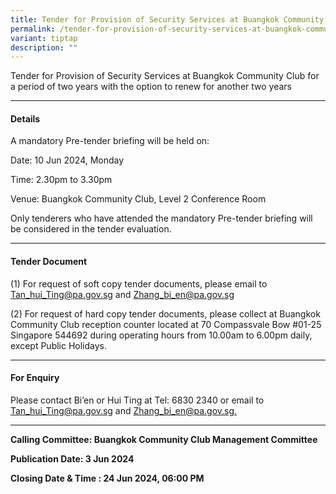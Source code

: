 ```yaml
---
title: Tender for Provision of Security Services at Buangkok Community Club
permalink: /tender-for-provision-of-security-services-at-buangkok-community-club/
variant: tiptap
description: ""
---
```

<p>Tender for Provision of Security Services at Buangkok Community Club for
a period of two years with the option to renew for another two years</p>
<hr>
<h4>Details</h4>
<p>A mandatory Pre-tender briefing will be held on:</p>
<p>Date: 10 Jun 2024, Monday</p>
<p>Time: 2.30pm to 3.30pm</p>
<p>Venue: Buangkok Community Club, Level 2 Conference Room</p>
<p>Only tenderers who have attended the mandatory Pre-tender briefing will
be considered in the tender evaluation.</p>
<hr>
<h4>Tender Document</h4>
<p>(1) For request of soft copy tender documents, please email to <a href="mailto:Tan_hui_Ting@pa.gov.sg" rel="noopener noreferrer nofollow" target="_blank">Tan_hui_Ting@pa.gov.sg</a> and
<a href="mailto:Zhang_bi_en@pa.gov.sg" rel="noopener noreferrer nofollow" target="_blank">Zhang_bi_en@pa.gov.sg</a>
</p>
<p>(2) For request of hard copy tender documents, please collect at Buangkok
Community Club reception counter located at 70 Compassvale Bow #01-25 Singapore
544692 during operating hours from 10.00am to 6.00pm daily, except Public
Holidays.</p>
<hr>
<h4>For Enquiry</h4>
<p>Please contact Bi’en or Hui Ting at Tel: 6830 2340 or email to <a href="mailto:Tan_hui_Ting@pa.gov.sg" rel="noopener noreferrer nofollow" target="_blank">Tan_hui_Ting@pa.gov.sg</a> and
<a href="mailto:Zhang_bi_en@pa.gov.sg" rel="noopener noreferrer nofollow" target="_blank">Zhang_bi_en@pa.gov.sg.</a>
</p>
<hr>
<p><strong>Calling Committee: Buangkok Community Club Management Committee</strong>
</p>
<p><strong>Publication Date: 3 Jun 2024</strong>
</p>
<p><strong>Closing Date &amp; Time : 24 Jun 2024, 06:00 PM</strong>
</p>